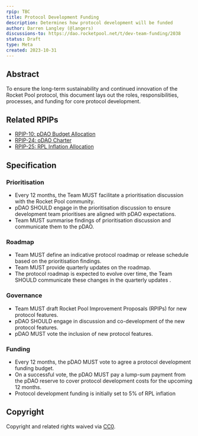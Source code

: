 ```yaml
---
rpip: TBC 
title: Protocol Development Funding
description: Determines how protocol development will be funded
author: Darren Langley (@langers)
discussions-to: https://dao.rocketpool.net/t/dev-team-funding/2038
status: Draft
type: Meta
created: 2023-10-31
---
```


## Abstract
To ensure the long-term sustainability and continued innovation of the Rocket Pool protocol, this document lays out the roles, responsibilities, processes, and funding for core protocol development.

## Related RPIPs
- [RPIP-10: pDAO Budget Allocation](https://rpips.rocketpool.net/RPIPs/RPIP-10)
- [RPIP-24: oDAO Charter](https://rpips.rocketpool.net/RPIPs/RPIP-24)
- [RPIP-25: RPL Inflation Allocation](https://rpips.rocketpool.net/RPIPs/RPIP-25)

## Specification

### Prioritisation

- Every 12 months, the Team MUST facilitate a prioritisation discussion with the Rocket Pool community.
- pDAO SHOULD engage in the prioritisation discussion to ensure development team prioritises are aligned with pDAO expectations.
- Team MUST summarise findings of prioritisation discussion and communicate them to the pDAO.

### Roadmap

- Team MUST define an indicative protocol roadmap or release schedule based on the prioritisation findings.
- Team MUST provide quarterly updates on the roadmap.
- The protocol roadmap is expected to evolve over time, the Team SHOULD communicate these changes in the quarterly updates . 

### Governance

- Team MUST draft Rocket Pool Improvement Proposals (RPIPs) for new protocol features.
- pDAO SHOULD engage in discussion and co-development of the new protocol features.
- pDAO MUST vote the inclusion of new protocol features.

### Funding

- Every 12 months, the pDAO MUST vote to agree a protocol development funding budget.
- On a successful vote, the pDAO MUST pay a lump-sum payment from the pDAO reserve to cover protocol development costs for the upcoming 12 months.
- Protocol development funding is initially set to 5% of RPL inflation

## Copyright
Copyright and related rights waived via [CC0](https://creativecommons.org/publicdomain/zero/1.0/).